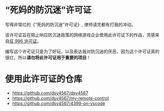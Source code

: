 # “死妈的防沉迷”许可证

写得非常烂的《“死妈的防沉迷”许可证》, 律师读完都有打我的冲动。

该许可证旨在阻止响应防沉迷政策的网络游戏企业使用此许可证下的作品，灵感来自[反 996 许可证](https://github.com/996icu/996.ICU/blob/master/LICENSE_CN)。

编写这个许可证只是为了好玩，以及表达我对防沉迷的厌恶，因为这个许可证真的很烂，所以**请勿将此许可证用于重要的项目**！

# 使用此许可证的仓库

- https://github.com/dsy4567/dsy4567
- https://github.com/dsy4567/my-remote-control
- https://github.com/dsy4567/4399-on-vscode
